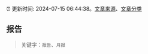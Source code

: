 :alarm_clock: 更新时间: 2024-07-15 06:44:38。[文章来源](/README.md)、[文章分类](/TAGS.md)

## 报告


> 关键字：`报告`、`月报`



